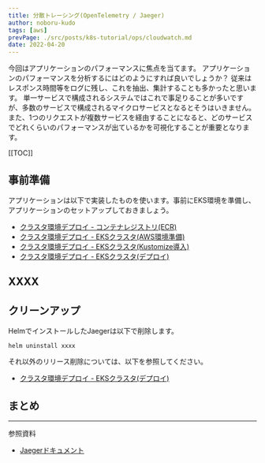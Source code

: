 ```yaml
---
title: 分散トレーシング(OpenTelemetry / Jaeger)
author: noboru-kudo
tags: [aws]
prevPage: ./src/posts/k8s-tutorial/ops/cloudwatch.md
date: 2022-04-20
---
```


今回はアプリケーションのパフォーマンスに焦点を当てます。
アプリケーションのパフォーマンスを分析するにはどのようにすれば良いでしょうか？
従来はレスポンス時間等をログに残し、これを抽出、集計することも多かったと思います。
単一サービスで構成されるシステムではこれで事足りることが多いですが、多数のサービスで構成されるマイクロサービスとなるとそうはいきません。
また、1つのリクエストが複数サービスを経由することになると、どのサービスでどれくらいのパフォーマンスが出ているかを可視化することが重要となります。



[[TOC]]

## 事前準備

アプリケーションは以下で実装したものを使います。事前にEKS環境を準備し、アプリケーションのセットアップしておきましょう。

- [クラスタ環境デプロイ - コンテナレジストリ(ECR)](/containers/k8s/tutorial/app/container-registry/)
- [クラスタ環境デプロイ - EKSクラスタ(AWS環境準備)](/containers/k8s/tutorial/app/eks-1/)
- [クラスタ環境デプロイ - EKSクラスタ(Kustomize導入)](/containers/k8s/tutorial/app/eks-2/)
- [クラスタ環境デプロイ - EKSクラスタ(デプロイ)](/containers/k8s/tutorial/app/eks-3/)

## XXXX

## クリーンアップ

HelmでインストールしたJaegerは以下で削除します。

```shell
helm uninstall xxxx 
```

それ以外のリリース削除については、以下を参照してください。

- [クラスタ環境デプロイ - EKSクラスタ(デプロイ)](/containers/k8s/tutorial/app/eks-3/#クリーンアップ)

## まとめ

---
参照資料

- [Jaegerドキュメント](https://www.jaegertracing.io/docs/)